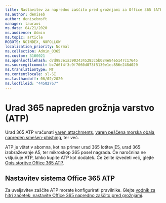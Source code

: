 ```yaml
---
title: Nastavitev za napredno zaščito pred grožnjami za Office 365 (ATP)
ms.author: deniseb
author: denisebmsft
manager: laurawi
ms.date: 04/21/2020
ms.audience: Admin
ms.topic: article
ROBOTS: NOINDEX, NOFOLLOW
localization_priority: Normal
ms.collection: Admin_O365
ms.custom: 3100021
ms.openlocfilehash: d7d983e1a39034345283c5b084e84e5147c17645
ms.sourcegitcommit: bc7d6f4f3c9f7060d073f5130e1ec856e248d020
ms.translationtype: MT
ms.contentlocale: sl-SI
ms.lasthandoff: 06/02/2020
ms.locfileid: "44502767"
---
```

# <a name="office-365-advanced-threat-protection-atp"></a>Urad 365 napreden grožnja varstvo (ATP)

Urad 365 ATP vračunati [varen attachments](https://docs.microsoft.com/microsoft-365/security/office-365-security/atp-safe-attachments), [varen peščena morska obala](https://docs.microsoft.com/microsoft-365/security/office-365-security/atp-safe-links), [napreden smešen-phishing](https://docs.microsoft.com/microsoft-365/security/office-365-security/atp-anti-phishing), ter več. 

ATP je vštet v abomna, kot na primer urad 365 lotitev E5, urad 365 izobraževanje A5, ter mikroskop 365 posel nagrada. Če naročnina ne vključuje ATP, lahko kupite ATP kot dodatek. Če želite izvedeti več, glejte [Opis storitve Office 365 ATP](https://docs.microsoft.com/office365/servicedescriptions/office-365-advanced-threat-protection-service-description).

## <a name="set-up-office-365-atp"></a>Nastavitev sistema Office 365 ATP

Za uveljavitev zaščite ATP morate konfigurirati pravilnike. Glejte [vodnik za hitri začetek: nastavite Office 365 napredno zaščito pred grožnjami](https://docs.microsoft.com/office365/securitycompliance/checklist-atp-setup).

